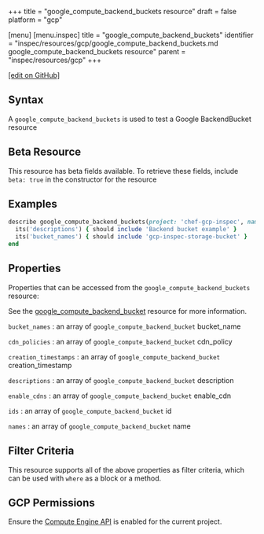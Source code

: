 +++
title = "google_compute_backend_buckets resource"
draft = false
platform = "gcp"

[menu]
  [menu.inspec]
    title = "google_compute_backend_buckets"
    identifier = "inspec/resources/gcp/google_compute_backend_buckets.md google_compute_backend_buckets resource"
    parent = "inspec/resources/gcp"
+++

[\[edit on GitHub\]](https://github.com/inspec/inspec-gcp/blob/master/docs/resources/google_compute_backend_buckets.md)

## Syntax

A `google_compute_backend_buckets` is used to test a Google BackendBucket resource

## Beta Resource

This resource has beta fields available. To retrieve these fields, include `beta: true` in the constructor for the resource

## Examples

```ruby
describe google_compute_backend_buckets(project: 'chef-gcp-inspec', name: 'inspec-gcp-backend-bucket') do
  its('descriptions') { should include 'Backend bucket example' }
  its('bucket_names') { should include 'gcp-inspec-storage-bucket' }
end
```

## Properties

Properties that can be accessed from the `google_compute_backend_buckets` resource:

See the [google_compute_backend_bucket](/inspec/resources/google_compute_backend_bucket/#properties) resource for more information.

`bucket_names`
: an array of `google_compute_backend_bucket` bucket_name

`cdn_policies`
: an array of `google_compute_backend_bucket` cdn_policy

`creation_timestamps`
: an array of `google_compute_backend_bucket` creation_timestamp

`descriptions`
: an array of `google_compute_backend_bucket` description

`enable_cdns`
: an array of `google_compute_backend_bucket` enable_cdn

`ids`
: an array of `google_compute_backend_bucket` id

`names`
: an array of `google_compute_backend_bucket` name

## Filter Criteria

This resource supports all of the above properties as filter criteria, which can be used
with `where` as a block or a method.

## GCP Permissions

Ensure the [Compute Engine API](https://console.cloud.google.com/apis/library/compute.googleapis.com/) is enabled for the current project.
